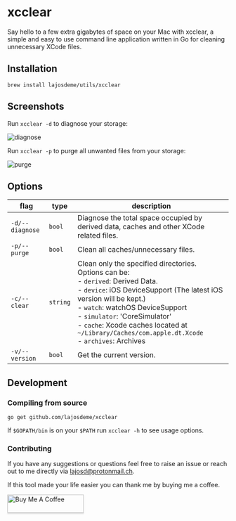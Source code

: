 # xcclear

Say hello to a few extra gigabytes of space on your Mac with xcclear, a simple and easy to use command line application written in Go for cleaning unnecessary XCode files.

## Installation

    brew install lajosdeme/utils/xcclear
    
## Screenshots
Run ```xcclear -d``` to diagnose your storage:  

![diagnose](https://user-images.githubusercontent.com/44027725/113197954-9d19d480-9265-11eb-90ee-e360553e1e0f.gif)


Run ```xcclear -p``` to purge all unwanted files from your storage:  

![purge](https://user-images.githubusercontent.com/44027725/113198953-d30b8880-9266-11eb-9c6e-f7cfc9b91a82.gif)


## Options

flag                       |   type    | description
-------------------------- | --------- | ------------------------------------------
`-d/--diagnose`            | `bool`    | Diagnose the total space occupied by derived data, caches and other XCode related files.<br>
`-p/--purge`               | `bool`    | Clean all caches/unnecessary files.  
`-c/--clear`               | `string`  | Clean only the specified directories.<br>Options can be:<br> - `derived`: Derived Data.<br> - `device`: iOS DeviceSupport (The latest iOS version will be kept.)<br> - `watch`: watchOS DeviceSupport<br> - `simulator`: 'CoreSimulator'<br> - `cache`: Xcode caches located at ```~/Library/Caches/com.apple.dt.Xcode```<br> - `archives`: Archives
`-v/--version`             | `bool`    | Get the current version.

## Development

### Compiling from source
    go get github.com/lajosdeme/xcclear
If ```$GOPATH/bin``` is on your ```$PATH``` run ```xcclear -h``` to see usage options. 

### Contributing
If you have any suggestions or questions feel free to raise an issue or reach out to me directly via <a href="mailto:lajosd@protonmail.ch">lajosd@protonmail.ch</a>.  
  
If this tool made your life easier you can thank me by buying me a coffee.  

<a href="https://www.buymeacoffee.com/edgz29w" target="_blank"><img src="https://www.buymeacoffee.com/assets/img/custom_images/orange_img.png" alt="Buy Me A Coffee" style="height: 41px !important;width: 174px !important;box-shadow: 0px 3px 2px 0px rgba(190, 190, 190, 0.5) !important;-webkit-box-shadow: 0px 3px 2px 0px rgba(190, 190, 190, 0.5) !important;" ></a>


